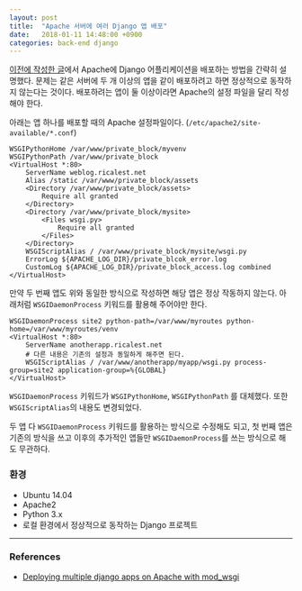 ```yaml
---
layout: post
title:  "Apache 서버에 여러 Django 앱 배포"
date:   2018-01-11 14:48:00 +0900
categories: back-end django
---
```


[이전에 작성한 글](/back-end/django/2017/09/07/01.html)에서 Apache에 Django 어플리케이션을 배포하는 방법을 간략히 설명했다. 문제는 같은 서버에 두 개 이상의 앱을 같이 배포하려고 하면 정상적으로 동작하지 않는다는 것이다. 배포하려는 앱이 둘 이상이라면 Apache의 설정 파일을 달리 작성해야 한다.

아래는 앱 하나를 배포할 때의 Apache 설정파일이다. (`/etc/apache2/site-available/*.conf`)

    WSGIPythonHome /var/www/private_block/myvenv
    WSGIPythonPath /var/www/private_block
    <VirtualHost *:80>
        ServerName weblog.ricalest.net
        Alias /static /var/www/private_block/assets
        <Directory /var/www/private_block/assets>
            Require all granted
        </Directory>
        <Directory /var/www/private_block/mysite>
            <Files wsgi.py>
                Require all granted
            </Files>
        </Directory>
        WSGIScriptAlias / /var/www/private_block/mysite/wsgi.py
        ErrorLog ${APACHE_LOG_DIR}/private_blcok_error.log
        CustomLog ${APACHE_LOG_DIR}/private_block_access.log combined
    </VirtualHost>

만약 두 번째 앱도 위와 동일한 방식으로 작성하면 해당 앱은 정상 작동하지 않는다. 아래처럼 `WSGIDaemonProcess` 키워드를 활용해 주어야만 한다.

    WSGIDaemonProcess site2 python-path=/var/www/myroutes python-home=/var/www/myroutes/venv
    <VirtualHost *:80>
        ServerName anotherapp.ricalest.net
        # 다른 내용은 기존의 설정과 동일하게 해주면 된다.
        WSGIScriptAlias / /var/www/anotherapp/myapp/wsgi.py process-group=site2 application-group=%{GLOBAL}
    </VirtualHost>

`WSGIDaemonProcess` 키워드가 `WSGIPythonHome`, `WSGIPythonPath` 를 대체했다. 또한 `WSGIScriptAlias`의 내용도 변경되었다.

두 앱 다 `WSGIDaemonProcess` 키워드를 활용하는 방식으로 수정해도 되고, 첫 번째 앱은 기존의 방식을 쓰고 이후의 추가적인 앱들만 `WSGIDaemonProcess`를 쓰는 방식으로 해도 무관하다.

### 환경
- Ubuntu 14.04
- Apache2
- Python 3.x
- 로컬 환경에서 정상적으로 동작하는 Django 프로젝트

---

### References
- [Deploying multiple django apps on Apache with mod_wsgi](https://stackoverflow.com/questions/11505576/deploying-multiple-django-apps-on-apache-with-mod-wsgi)